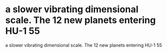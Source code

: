 # a slower vibrating dimensional scale. The 12 new planets entering HU-1 55

a slower vibrating dimensional scale. The 12 new planets entering HU-1 55